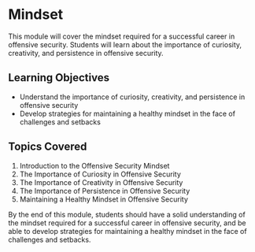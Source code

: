 # Mindset

This module will cover the mindset required for a successful career in offensive security. Students will learn about the importance of curiosity, creativity, and persistence in offensive security.

## Learning Objectives

- Understand the importance of curiosity, creativity, and persistence in offensive security
- Develop strategies for maintaining a healthy mindset in the face of challenges and setbacks

## Topics Covered

1. Introduction to the Offensive Security Mindset
2. The Importance of Curiosity in Offensive Security
3. The Importance of Creativity in Offensive Security
4. The Importance of Persistence in Offensive Security
5. Maintaining a Healthy Mindset in Offensive Security

By the end of this module, students should have a solid understanding of the mindset required for a successful career in offensive security, and be able to develop strategies for maintaining a healthy mindset in the face of challenges and setbacks.
